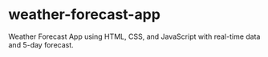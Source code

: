 # weather-forecast-app
Weather Forecast App using HTML, CSS, and JavaScript with real-time data and 5-day forecast.
